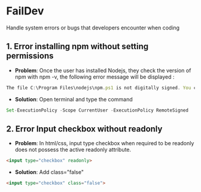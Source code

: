 # FailDev
Handle system errors or bugs that developers encounter when coding

## 1. Error installing npm without setting permissions
   - **Problem**: Once the user has installed Nodejs, they check the version of npm with npm -v, the following error message will be displayed :
  ```javascript  
  The file C:\Program Files\nodejs\npm.ps1 is not digitally signed. You cannot run this script on the current system. For more information about running scripts and setting execution policy, see about_Execution_Policies at https:/go.microsoft.com/fwlink/?LinkID=135170
  ```
  - **Solution**: Open terminal and type the command
  ```javascript
  Set-ExecutionPolicy -Scope CurrentUser -ExecutionPolicy RemoteSigned
  ```
## 2. Error Input checkbox without readonly
   - **Problem**: In html/css, input type checkbox when required to be readonly does not possess the active readonly attribute.
   ```html
   <input type="checkbox" readonly>
   ```
   - **Solution**: Add class="false"
   ```html
   <input type="checkbox" class="false">
   ```
